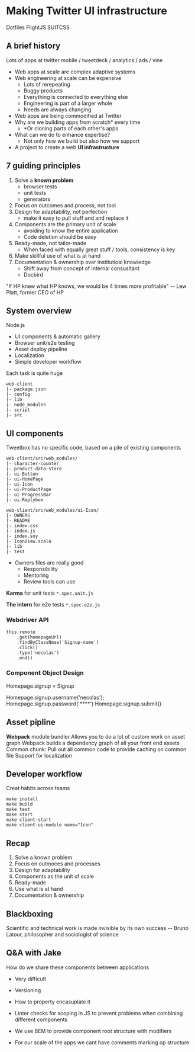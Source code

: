 # Making Twitter UI infrastructure

Dotfiles
FlightJS
SUITCSS

## A brief history
Lots of apps at twitter
mobile / tweetdeck / analytics / ads / vine

* Web apps at scale are complex adaptive systems
* Web engineering at scale can be expensive
	* Lots of rerepeating
	* Buggy products
	* Everything is connected to everything else
	* Engineering is part of a larger whole
	* Needs are always changing
* Web apps are being commodified at Twitter
* Why are we building apps from scratch* every time
	* *Or cloning parts of each other's apps
* What can we do to enhance expertise?
	* Not only how we build but also how we support
* A project to create a web **UI infrastructure**
 
## 7 guiding principles
1. Solve a **known problem**
	* browser tests
	* unit tests
	* generators
2. Focus on outcomes and process, not tool
3. Design for adaptability, not perfection
	* make it easy to pull stuff and and replace it
4.  Components are the primary unit of scale
	* avoiding to know the entire application
	* Code deletion should be easy
5. Ready-made, not tailor-made
	* When faced with equally great stuff / tools, consistency is key
6. Make skillful use of what is at hand
7. Documentation & ownership over institutioal knowledge
	* Shift away from concept of internal consusltant
	* Docbird
 
"If HP knew what HP knows, we would be 4 times more profitable" -- Lew Platt, former CEO of HP


## System overview

Node.js
 
* UI components & automatic gallery
* Browser unit/e2e testing
* Asset deploy pipeline
* Localization
* Simple developer workflow
 
Each task is quite huge
```
web-client
|- package.json
|- config
|- lib
|- node_modules
|- script
|- src
```

## UI components
Tweetbox has no specific code, based on a pile of existing components
```
web-client/src/web_modules/
|- character-counter
|- product-data-store
|- ui-Button
|- ui-HomePage
|- ui-Icon
|- ui-ProductPage
|- ui-ProgressBar
|- ui-Replybox
```
```
web-client/src/web_modules/ui-Icon/
|- OWNERS
|- README
|- index.css
|- index.js
|- index.soy
|- IconView.scala
|- lib
|- test
```

* Owners files are really good
	* Responsibility
	* Mentoring
	* Review tools can use

**Karma** for unit tests
```*.spec.unit.js```

**The intern** for e2e tests
```*.spec.e2e.js```

### Webdriver API

```
this.remote
	.get(homepageUrl)
	.findByClassNmae('Signup-name')
	.click()
	.type('necolas')
	.end()
```

### Component Object Design
Homepage.signup = Signup

Homepage.signup.username('necolas');
Homepage.signup.password('****')
Homepage.signup.submit()

## Asset pipline
**Webpack** module bundler
Allows you to do a lot of custom work on asset graph
Webpack builds a dependency graph of all your front end assets
Common chunk: Pull out all common code to provide caching on common file
Support for localization 

## Developer workflow
Creat habits across teams

```
make install
make build
make test
make start
make client-start
make client-ui-module name="Icon"
```

## Recap
1. Solve a known problem
2. Focus on outmoces and processes
3. Design for adaptability
4. Components as the unit of scale
5. Ready-made
6. Use what is at hand
7. Documentation & ownership

## Blackboxing
Scientific and technical work is made invisible by its own success -- Bruno Latour, philosopher and sociologist of science

## Q&A with Jake
How do we share these components between applications
* Very difficult
* Versioning
* How to property encasuplate it

* Linter checks for scoping in JS to prevent problems when combining different components
* We use BEM to provide component root structure with modifiers 
* For our scale of the apps we cant have comments marking op structure